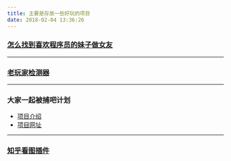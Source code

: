 ```yaml
---
title: 主要是存放一些好玩的项目
date: 2018-02-04 13:36:26
---
```



### [怎么找到喜欢程序员的妹子做女友](怎么找到喜欢程序员的妹子做女友.html)

---
### [老玩家检测器](老玩家检测器.html)

---
### 大家一起被捕吧计划
- [项目介绍](https://github.com/hamukazu/lets-get-arrested)
- [项目网址](https://igaojin.me/lets-get-arrested/)

---

### [知乎看图插件](/2018/03/06/%E7%9F%A5%E4%B9%8E%E7%9C%8B%E5%9B%BE%E6%8F%92%E4%BB%B6/)